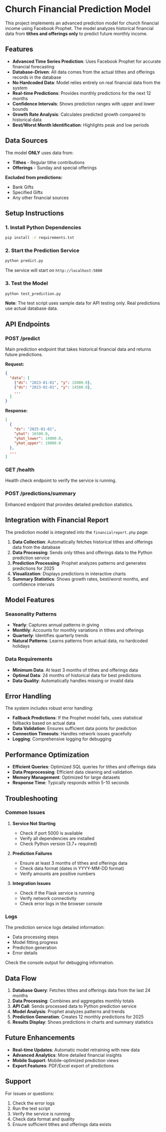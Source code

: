 # Church Financial Prediction Model

This project implements an advanced prediction model for church financial income using Facebook Prophet. The model analyzes historical financial data from **tithes and offerings only** to predict future monthly income.

## Features

- **Advanced Time Series Prediction**: Uses Facebook Prophet for accurate financial forecasting
- **Database-Driven**: All data comes from the actual tithes and offerings records in the database
- **No Hardcoded Data**: Model relies entirely on real financial data from the system
- **Real-time Predictions**: Provides monthly predictions for the next 12 months
- **Confidence Intervals**: Shows prediction ranges with upper and lower bounds
- **Growth Rate Analysis**: Calculates predicted growth compared to historical data
- **Best/Worst Month Identification**: Highlights peak and low periods

## Data Sources

The model **ONLY** uses data from:
- **Tithes** - Regular tithe contributions
- **Offerings** - Sunday and special offerings

**Excluded from predictions:**
- Bank Gifts
- Specified Gifts
- Any other financial sources

## Setup Instructions

### 1. Install Python Dependencies

```bash
pip install -r requirements.txt
```

### 2. Start the Prediction Service

```bash
python predict.py
```

The service will start on `http://localhost:5000`

### 3. Test the Model

```bash
python test_prediction.py
```

**Note**: The test script uses sample data for API testing only. Real predictions use actual database data.

## API Endpoints

### POST /predict
Main prediction endpoint that takes historical financial data and returns future predictions.

**Request:**
```json
{
  "data": [
    {"ds": "2023-01-01", "y": 15000.0},
    {"ds": "2023-02-01", "y": 14500.0},
    ...
  ]
}
```

**Response:**
```json
[
  {
    "ds": "2025-01-01",
    "yhat": 16500.0,
    "yhat_lower": 14000.0,
    "yhat_upper": 19000.0
  },
  ...
]
```

### GET /health
Health check endpoint to verify the service is running.

### POST /predictions/summary
Enhanced endpoint that provides detailed prediction statistics.

## Integration with Financial Report

The prediction model is integrated into the `financialreport.php` page:

1. **Data Collection**: Automatically fetches historical tithes and offerings data from the database
2. **Data Processing**: Sends only tithes and offerings data to the Python prediction service
3. **Prediction Processing**: Prophet analyzes patterns and generates predictions for 2025
4. **Visualization**: Displays predictions in interactive charts
5. **Summary Statistics**: Shows growth rates, best/worst months, and confidence intervals

## Model Features

### Seasonality Patterns
- **Yearly**: Captures annual patterns in giving
- **Monthly**: Accounts for monthly variations in tithes and offerings
- **Quarterly**: Identifies quarterly trends
- **Natural Patterns**: Learns patterns from actual data, no hardcoded holidays

### Data Requirements
- **Minimum Data**: At least 3 months of tithes and offerings data
- **Optimal Data**: 24 months of historical data for best predictions
- **Data Quality**: Automatically handles missing or invalid data

## Error Handling

The system includes robust error handling:
- **Fallback Predictions**: If the Prophet model fails, uses statistical fallbacks based on actual data
- **Data Validation**: Ensures sufficient data points for prediction
- **Connection Timeouts**: Handles network issues gracefully
- **Logging**: Comprehensive logging for debugging

## Performance Optimization

- **Efficient Queries**: Optimized SQL queries for tithes and offerings data
- **Data Preprocessing**: Efficient data cleaning and validation
- **Memory Management**: Optimized for large datasets
- **Response Time**: Typically responds within 5-10 seconds

## Troubleshooting

### Common Issues

1. **Service Not Starting**
   - Check if port 5000 is available
   - Verify all dependencies are installed
   - Check Python version (3.7+ required)

2. **Prediction Failures**
   - Ensure at least 3 months of tithes and offerings data
   - Check data format (dates in YYYY-MM-DD format)
   - Verify amounts are positive numbers

3. **Integration Issues**
   - Check if the Flask service is running
   - Verify network connectivity
   - Check error logs in the browser console

### Logs

The prediction service logs detailed information:
- Data processing steps
- Model fitting progress
- Prediction generation
- Error details

Check the console output for debugging information.

## Data Flow

1. **Database Query**: Fetches tithes and offerings data from the last 24 months
2. **Data Processing**: Combines and aggregates monthly totals
3. **API Call**: Sends processed data to Python prediction service
4. **Model Analysis**: Prophet analyzes patterns and trends
5. **Prediction Generation**: Creates 12 monthly predictions for 2025
6. **Results Display**: Shows predictions in charts and summary statistics

## Future Enhancements

- **Real-time Updates**: Automatic model retraining with new data
- **Advanced Analytics**: More detailed financial insights
- **Mobile Support**: Mobile-optimized prediction views
- **Export Features**: PDF/Excel export of predictions

## Support

For issues or questions:
1. Check the error logs
2. Run the test script
3. Verify the service is running
4. Check data format and quality
5. Ensure sufficient tithes and offerings data exists 